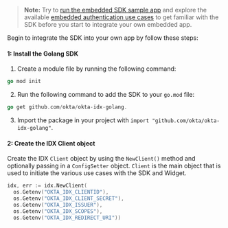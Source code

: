 > **Note:** Try to [run the embedded SDK sample app](/docs/guides/oie-embedded-common-run-samples/go/main/#run-the-embedded-sdk-sample-app) and explore the available [embedded authentication use cases](/docs/guides/oie-embedded-sdk-use-case-basic-sign-in/go/main/) to get familiar with the SDK before you start to integrate your own embedded app.

Begin to integrate the SDK into your own app by follow these steps:

#### 1: Install the Golang SDK

1. Create a module file by running the following command:

```go
go mod init
```

2. Run the following command to add the SDK to your `go.mod` file:

```go
go get github.com/okta/okta-idx-golang.
```

3. Import the package in your project with `import "github.com/okta/okta-idx-golang"`.

#### 2: Create the IDX Client object

Create the IDX `Client` object by using the `NewClient()` method and optionally passing in
a `ConfigSetter` object. `Client` is the main object that is used to initiate
the various use cases with the SDK and Widget.

```go
idx, err := idx.NewClient(
  os.Getenv("OKTA_IDX_CLIENTID"),
  os.Getenv("OKTA_IDX_CLIENT_SECRET"),
  os.Getenv("OKTA_IDX_ISSUER"),
  os.Getenv("OKTA_IDX_SCOPES"),
  os.Getenv("OKTA_IDX_REDIRECT_URI"))
```
